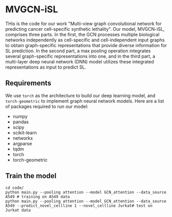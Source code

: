 # MVGCN-iSL

 THis is the code for our work "Multi-view graph convolutional network for predicting cancer cell-specific synthetic lethality". Our model, MVGCN-iSL, comprises three parts. In the first, the GCN processes multiple biological networks independently as cell-specific and cell-independent input graphs to obtain graph-specific representations that provide diverse information for SL prediction. In the second part, a max pooling operation integrates several graph-specific representations into one, and in the third part, a multi-layer deep neural network (DNN) model utilizes these integrated representations as input to predict SL.

## Requirements

We use `torch` as the architecture to build our deep learning model, and `torch-geometric` to implement graph neural network models. Here are a list of packages required to run our model:

- numpy
- pandas
- scipy
- scikit-learn
- networkx
- argparse
- tqdm
- torch
- torch-geometric

## Train the model

```
cd code/
python main.py --pooling attention --model GCN_attention --data_source A549 # training on A549 data
python main.py --pooling attention --model GCN_attention --data_source A549 --predict_novel_cellline 1 --novel_cellline Jurkat# test on Jurkat data
```
